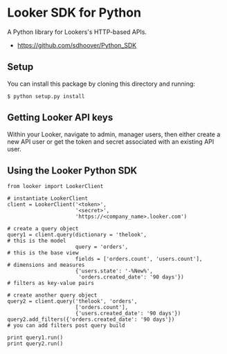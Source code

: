 Looker SDK for Python
===========================

A Python library for Lookers's HTTP-based APIs.

- https://github.com/sdhoover/Python_SDK

Setup
-----

You can install this package by cloning this directory and running:

   ```$ python setup.py install```

Getting Looker API keys
-----------------------

Within your Looker, navigate to admin, manager users, then either create a new API user or get the token and secret associated with an existing API user.


Using the Looker Python SDK
---------------------

    from looker import LookerClient

    # instantiate LookerClient
    client = LookerClient('<token>',
                          '<secret>',
                          'https://<company_name>.looker.com')

    # create a query object
    query1 = client.query(dictionary = 'thelook',                               # this is the model
                          query = 'orders',                                     # this is the base view
                          fields = ['orders.count', 'users.count'],             # dimensions and measures
                          {'users.state': '-%New%',
                           'orders.created_date': '90 days'})                   # filters as key-value pairs

    # create another query object
    query2 = client.query('thelook', 'orders', 
                          ['orders.count'],
                          {'users.created_date': '90 days'})
    query2.add_filters({'orders.created_date': '90 days'})                      # you can add filters post query build

    print query1.run()
    print query2.run()
